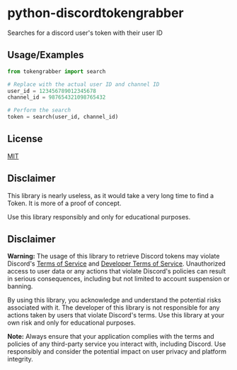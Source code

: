 # python-discordtokengrabber
Searches for a discord user's token with their user ID
## Usage/Examples

```python
from tokengrabber import search

# Replace with the actual user ID and channel ID
user_id = 123456789012345678
channel_id = 987654321098765432

# Perform the search
token = search(user_id, channel_id)
```

## License

[MIT](https://choosealicense.com/licenses/mit/)


## Disclaimer

This library is nearly useless, as it would take a very long time to find a Token. It is more of a proof of concept.

Use this library responsibly and only for educational purposes.

## Disclaimer

**Warning:** The usage of this library to retrieve Discord tokens may violate Discord's [Terms of Service](https://discord.com/terms) and [Developer Terms of Service](https://discord.com/developers/docs/legal). Unauthorized access to user data or any actions that violate Discord's policies can result in serious consequences, including but not limited to account suspension or banning.

By using this library, you acknowledge and understand the potential risks associated with it. The developer of this library is not responsible for any actions taken by users that violate Discord's terms. Use this library at your own risk and only for educational purposes.

**Note:** Always ensure that your application complies with the terms and policies of any third-party service you interact with, including Discord. Use responsibly and consider the potential impact on user privacy and platform integrity.
